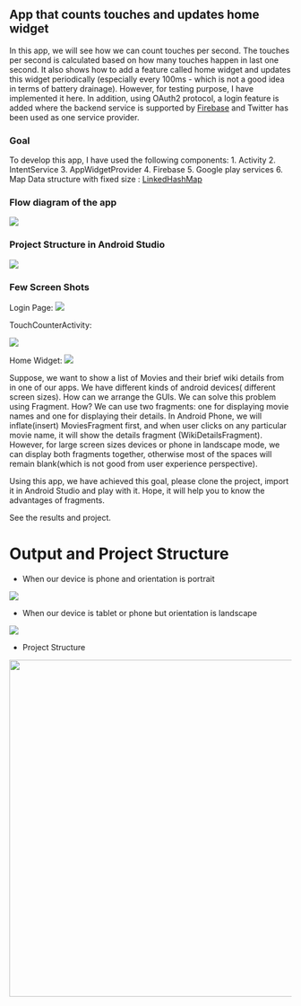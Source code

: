 ## App that counts touches and updates home widget

In this app, we will see how we can count touches per second. The touches per second is calculated based on how many
touches happen in last one second. It also shows how to add a feature called home widget and updates this widget
periodically (especially every 100ms - which is not a good idea in terms of battery drainage). However, for testing
purpose, I have implemented it here. In addition, using OAuth2 protocol, a login feature is added where the backend service is supported by
[Firebase](https://www.firebase.com/) and Twitter has been used as one service provider.



### Goal
To develop this app, I have used the following components:
    1. Activity
    2. IntentService
    3. AppWidgetProvider
    4. Firebase
    5. Google play services
    6. Map Data structure with fixed size : [LinkedHashMap](https://docs.oracle.com/javase/7/docs/api/java/util/LinkedHashMap.html)


### Flow diagram of the app

<img src="https://github.com/azizurice/TouchCounter/blob/master/docs/SchematicDiagram.png" />

### Project Structure in Android Studio

<img src="https://github.com/azizurice/TouchCounter/blob/master/docs/ProjectStructure.png" />


### Few Screen Shots
Login Page:
<img src="https://github.com/azizurice/TouchCounter/blob/master/docs/LoginPage.png" />

TouchCounterActivity:

<img src="https://github.com/azizurice/TouchCounter/blob/master/docs/MainActivity.png" />

Home Widget:
<img src="https://github.com/azizurice/TouchCounter/blob/master/docs/HomeWidget.png" />


Suppose, we want to show a list of Movies and their brief wiki details from in one of our apps. We have different kinds of android devices( different screen sizes). How can we arrange the GUIs. We can solve this problem using Fragment. How? We can use two fragments: one for displaying movie names and one for displaying their details. In Android Phone, we will inflate(insert) MoviesFragment first, and when user clicks on any particular movie name, it will show the details fragment (WikiDetailsFragment). However, for large screen sizes devices or phone in landscape mode, we can display both fragments together, otherwise most of the spaces will remain blank(which is not good from user experience perspective).


Using this app, we have achieved this goal, please clone the project, import it in Android Studio and play with it. Hope, it will help you to know the advantages of fragments.


See the results and project.

Output and Project Structure
============================

- When our device is phone and orientation is portrait

<img src="https://github.com/azizurice/DroiderNeeds/blob/master/AppSeven/doc/images/Portrait.png" />

- When our device is tablet or phone but orientation is landscape

<img src="https://github.com/azizurice/DroiderNeeds/blob/master/AppSeven/doc/images/Ladscape.png" />

- Project Structure

<img src="https://github.com/azizurice/DroiderNeeds/blob/master/AppSeven/doc/images/ProjectStructure.png" width="800px" height="600px" />
